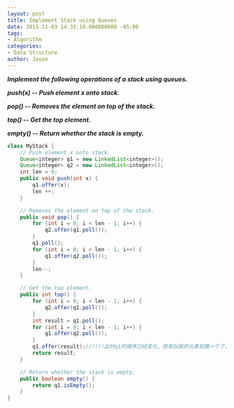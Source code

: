 ```yaml
---
layout: post
title: Implement Stack using Queues
date: 2015-11-03 14:33:19.000000000 -05:00
tags:
- Algorithm
categories:
- Data Structure
author: Jason
---
```

<p><strong><em>Implement the following operations of a stack using queues.</p>

push(x) -- Push element x onto stack.</p>
pop() -- Removes the element on top of the stack.</p>
top() -- Get the top element.</p>
empty() -- Return whether the stack is empty.</em></strong></p>
``` java
class MyStack {
    // Push element x onto stack.
    Queue<integer> q1 = new LinkedList<integer>();
    Queue<integer> q2 = new LinkedList<integer>();
    int len = 0;
    public void push(int x) {
        q1.offer(x);
        len ++;
    }

    // Removes the element on top of the stack.
    public void pop() {
        for (int i = 0; i < len - 1; i++) {
            q2.offer(q1.poll());
        }
        q1.poll();
        for (int i = 0; i < len - 1; i++) {
            q1.offer(q2.poll());
        }
        len--;
    }

    // Get the top element.
    public int top() {
        for (int i = 0; i < len - 1; i++) {
            q2.offer(q1.poll());
        }
        int result = q1.poll();
        for (int i = 0; i < len - 1; i++) {
            q1.offer(q2.poll());
        }
        q1.offer(result);//!!!!此时q1的顺序已经变化，原来队尾的元素到第一个了，需要归位
        return result;
    }

    // Return whether the stack is empty.
    public boolean empty() {
        return q1.isEmpty();
    }
}
```
